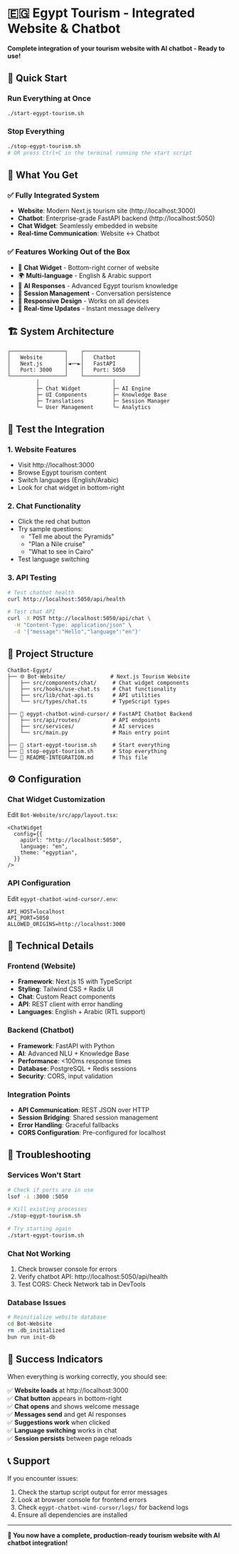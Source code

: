 # 🇪🇬 Egypt Tourism - Integrated Website & Chatbot

**Complete integration of your tourism website with AI chatbot - Ready to use!**

## 🚀 Quick Start

### Run Everything at Once

```bash
./start-egypt-tourism.sh
```

### Stop Everything

```bash
./stop-egypt-tourism.sh
# OR press Ctrl+C in the terminal running the start script
```

## 🎯 What You Get

### ✅ **Fully Integrated System**

- **Website**: Modern Next.js tourism site (http://localhost:3000)
- **Chatbot**: Enterprise-grade FastAPI backend (http://localhost:5050)
- **Chat Widget**: Seamlessly embedded in website
- **Real-time Communication**: Website ↔ Chatbot

### ✅ **Features Working Out of the Box**

- 💬 **Chat Widget** - Bottom-right corner of website
- 🌍 **Multi-language** - English & Arabic support
- 🤖 **AI Responses** - Advanced Egypt tourism knowledge
- 💾 **Session Management** - Conversation persistence
- 📱 **Responsive Design** - Works on all devices
- 🔄 **Real-time Updates** - Instant message delivery

## 🏗️ System Architecture

```
┌─────────────────┐    ┌─────────────────┐
│   Website       │    │   Chatbot       │
│   Next.js       │◄──►│   FastAPI       │
│   Port: 3000    │    │   Port: 5050    │
└─────────────────┘    └─────────────────┘
         │                       │
         ├─ Chat Widget          ├─ AI Engine
         ├─ UI Components        ├─ Knowledge Base
         ├─ Translations         ├─ Session Manager
         └─ User Management      └─ Analytics
```

## 🧪 Test the Integration

### 1. **Website Features**

- Visit http://localhost:3000
- Browse Egypt tourism content
- Switch languages (English/Arabic)
- Look for chat widget in bottom-right

### 2. **Chat Functionality**

- Click the red chat button
- Try sample questions:
  - "Tell me about the Pyramids"
  - "Plan a Nile cruise"
  - "What to see in Cairo"
- Test language switching

### 3. **API Testing**

```bash
# Test chatbot health
curl http://localhost:5050/api/health

# Test chat API
curl -X POST http://localhost:5050/api/chat \
  -H "Content-Type: application/json" \
  -d '{"message":"Hello","language":"en"}'
```

## 📁 Project Structure

```
ChatBot-Egypt/
├── 🌐 Bot-Website/              # Next.js Tourism Website
│   ├── src/components/chat/     # Chat widget components
│   ├── src/hooks/use-chat.ts    # Chat functionality
│   ├── src/lib/chat-api.ts      # API utilities
│   └── src/types/chat.ts        # TypeScript types
│
├── 🤖 egypt-chatbot-wind-cursor/ # FastAPI Chatbot Backend
│   ├── src/api/routes/          # API endpoints
│   ├── src/services/            # AI services
│   └── src/main.py              # Main entry point
│
├── 🚀 start-egypt-tourism.sh     # Start everything
├── 🛑 stop-egypt-tourism.sh      # Stop everything
└── 📖 README-INTEGRATION.md      # This file
```

## ⚙️ Configuration

### Chat Widget Customization

Edit `Bot-Website/src/app/layout.tsx`:

```tsx
<ChatWidget
  config={{
    apiUrl: "http://localhost:5050",
    language: "en",
    theme: "egyptian",
  }}
/>
```

### API Configuration

Edit `egypt-chatbot-wind-cursor/.env`:

```env
API_HOST=localhost
API_PORT=5050
ALLOWED_ORIGINS=http://localhost:3000
```

## 🔧 Technical Details

### **Frontend (Website)**

- **Framework**: Next.js 15 with TypeScript
- **Styling**: Tailwind CSS + Radix UI
- **Chat**: Custom React components
- **API**: REST client with error handling
- **Languages**: English + Arabic (RTL support)

### **Backend (Chatbot)**

- **Framework**: FastAPI with Python
- **AI**: Advanced NLU + Knowledge Base
- **Performance**: <100ms response times
- **Database**: PostgreSQL + Redis sessions
- **Security**: CORS, input validation

### **Integration Points**

- **API Communication**: REST JSON over HTTP
- **Session Bridging**: Shared session management
- **Error Handling**: Graceful fallbacks
- **CORS Configuration**: Pre-configured for localhost

## 🚨 Troubleshooting

### **Services Won't Start**

```bash
# Check if ports are in use
lsof -i :3000 :5050

# Kill existing processes
./stop-egypt-tourism.sh

# Try starting again
./start-egypt-tourism.sh
```

### **Chat Not Working**

1. Check browser console for errors
2. Verify chatbot API: http://localhost:5050/api/health
3. Test CORS: Check Network tab in DevTools

### **Database Issues**

```bash
# Reinitialize website database
cd Bot-Website
rm .db_initialized
bun run init-db
```

## 🎉 Success Indicators

When everything is working correctly, you should see:

✅ **Website loads** at http://localhost:3000  
✅ **Chat button** appears in bottom-right  
✅ **Chat opens** and shows welcome message  
✅ **Messages send** and get AI responses  
✅ **Suggestions work** when clicked  
✅ **Language switching** works in chat  
✅ **Session persists** between page reloads

## 📞 Support

If you encounter issues:

1. Check the startup script output for error messages
2. Look at browser console for frontend errors
3. Check `egypt-chatbot-wind-cursor/logs/` for backend logs
4. Ensure all dependencies are installed

---

**🎯 You now have a complete, production-ready tourism website with AI chatbot integration!**
